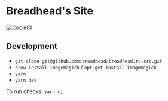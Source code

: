 # Breadhead's Site

[![CircleCI](https://circleci.com/gh/breadhead/breadhead.ru.src/tree/master.svg?style=svg)](https://circleci.com/gh/breadhead/breadhead.ru.src/tree/master)

## Development

+ `git clone git@github.com:breadhead/breadhead.ru.src.git`
+ `brew install imagemagick` / `apt-get install imagemagick`
+ `yarn`
+ `yarn dev`

To run checks: `yarn ci`
